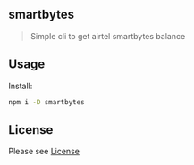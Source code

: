 ## smartbytes

> Simple cli to get airtel smartbytes balance

## Usage

Install:

```sh
npm i -D smartbytes
```

## License

Please see [License](https://github.com/revathskumar/smartbytes/blob/master/License)
